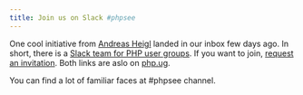 ```yaml
---
title: Join us on Slack #phpsee
---
```


One cool initiative from [Andreas Heigl](https://twitter.com/heiglandreas) landed in our inbox few days ago. In short, 
there is a [Slack team for PHP user groups](https://phpug.slack.com/). If you want to join, 
[request an invitation](http://murmuring-forest-7062.herokuapp.com/). Both links are aslo on [php.ug](http://php.ug).
 
You can find a lot of familiar faces at #phpsee channel.
